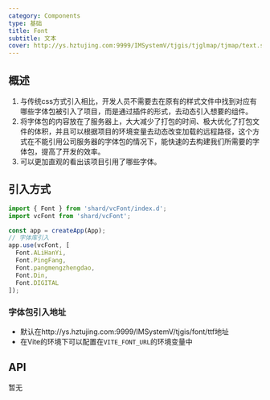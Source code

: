 ```yaml
---
category: Components
type: 基础
title: Font
subtitle: 文本
cover: http://ys.hztujing.com:9999/IMSystemV/tjgis/tjglmap/tjmap/text.svg
---
```


## 概述

1. 与传统css方式引入相比，开发人员不需要去在原有的样式文件中找到对应有哪些字体包被引入了项目，而是通过插件的形式，去动态引入想要的组件。
2. 将字体包的内容放在了服务器上，大大减少了打包的时间、极大优化了打包文件的体积，并且可以根据项目的环境变量去动态改变加载的远程路径，这个方式在不能引用公司服务器的字体包的情况下，能快速的去构建我们所需要的字体包，提高了开发的效率。
3. 可以更加直观的看出该项目引用了哪些字体。

## 引入方式

```js
import { Font } from 'shard/vcFont/index.d';
import vcFont from 'shard/vcFont';

const app = createApp(App);
// 字体库引入
app.use(vcFont, [
  Font.ALiHanYi,
  Font.PingFang,
  Font.pangmengzhengdao,
  Font.Din,
  Font.DIGITAL
]);
```

### 字体包引入地址
- 默认在http://ys.hztujing.com:9999/IMSystemV/tjgis/font/ttf地址
- 在Vite的环境下可以配置在`VITE_FONT_URL`的环境变量中

## API

暂无

